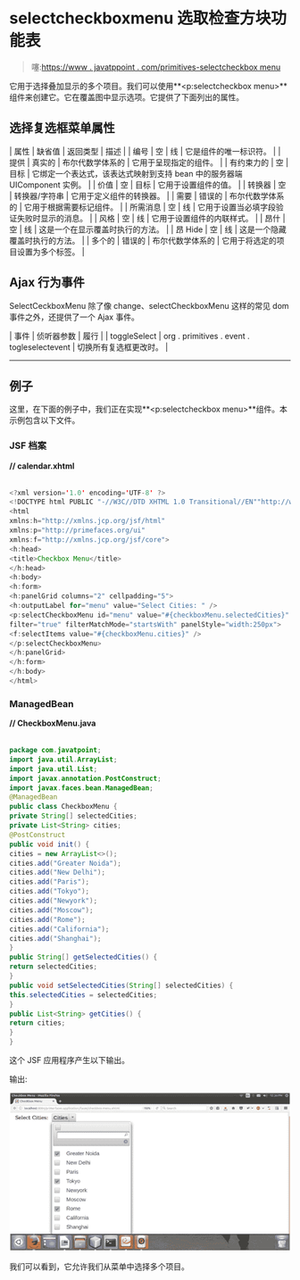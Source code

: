# selectcheckboxmenu 选取检查方块功能表

> 噻:[https://www . javatppoint . com/primitives-selectcheckbox menu](https://www.javatpoint.com/primefaces-selectcheckboxmenu)

它用于选择叠加显示的多个项目。我们可以使用**<p:selectcheckbox menu>**组件来创建它。它在覆盖图中显示选项。它提供了下面列出的属性。

## 选择复选框菜单属性

| 属性 | 缺省值 | 返回类型 | 描述 |
| 编号 | 空 | 线 | 它是组件的唯一标识符。 |
| 提供 | 真实的 | 布尔代数学体系的 | 它用于呈现指定的组件。 |
| 有约束力的 | 空 | 目标 | 它绑定一个表达式，该表达式映射到支持 bean 中的服务器端 UIComponent 实例。 |
| 价值 | 空 | 目标 | 它用于设置组件的值。 |
| 转换器 | 空 | 转换器/字符串 | 它用于定义组件的转换器。 |
| 需要 | 错误的 | 布尔代数学体系的 | 它用于根据需要标记组件。 |
| 所需消息 | 空 | 线 | 它用于设置当必填字段验证失败时显示的消息。 |
| 风格 | 空 | 线 | 它用于设置组件的内联样式。 |
| 昂什 | 空 | 线 | 这是一个在显示覆盖时执行的方法。 |
| 昂 Hide | 空 | 线 | 这是一个隐藏覆盖时执行的方法。 |
| 多个的 | 错误的 | 布尔代数学体系的 | 它用于将选定的项目设置为多个标签。 |

## Ajax 行为事件

SelectCeckboxMenu 除了像 change、selectCheckboxMenu 这样的常见 dom 事件之外，还提供了一个 Ajax 事件。

| 事件 | 侦听器参数 | 履行 |
| toggleSelect | org . primitives . event . togleselectevent | 切换所有复选框更改时。 |

* * *

## 例子

这里，在下面的例子中，我们正在实现**<p:selectcheckbox menu>**组件。本示例包含以下文件。

### JSF 档案

**// calendar.xhtml**

```java

<?xml version='1.0' encoding='UTF-8' ?>
<!DOCTYPE html PUBLIC "-//W3C//DTD XHTML 1.0 Transitional//EN""http://www.w3.org/TR/xhtml1/DTD/xhtml1-transitional.dtd">
<html 
xmlns:h="http://xmlns.jcp.org/jsf/html"
xmlns:p="http://primefaces.org/ui"
xmlns:f="http://xmlns.jcp.org/jsf/core">
<h:head>
<title>Checkbox Menu</title>
</h:head>
<h:body>
<h:form>
<h:panelGrid columns="2" cellpadding="5">
<h:outputLabel for="menu" value="Select Cities: " />
<p:selectCheckboxMenu id="menu" value="#{checkboxMenu.selectedCities}" label="Cities"
filter="true" filterMatchMode="startsWith" panelStyle="width:250px">
<f:selectItems value="#{checkboxMenu.cities}" />
</p:selectCheckboxMenu>
</h:panelGrid>
</h:form>
</h:body>
</html>

```

### ManagedBean

**// CheckboxMenu.java**

```java

package com.javatpoint;
import java.util.ArrayList;
import java.util.List;
import javax.annotation.PostConstruct;
import javax.faces.bean.ManagedBean;
@ManagedBean
public class CheckboxMenu {
private String[] selectedCities;
private List<String> cities;
@PostConstruct
public void init() {
cities = new ArrayList<>();
cities.add("Greater Noida");
cities.add("New Delhi");
cities.add("Paris");
cities.add("Tokyo");
cities.add("Newyork");
cities.add("Moscow");
cities.add("Rome");
cities.add("California");
cities.add("Shanghai");
}
public String[] getSelectedCities() {
return selectedCities;
}
public void setSelectedCities(String[] selectedCities) {
this.selectedCities = selectedCities;
}
public List<String> getCities() {
return cities;
}
}

```

这个 JSF 应用程序产生以下输出。

输出:

![Primefaces Selectceckboxmenu 1](img/169f13b3c2a2708ceffd24906a300529.png)

我们可以看到，它允许我们从菜单中选择多个项目。